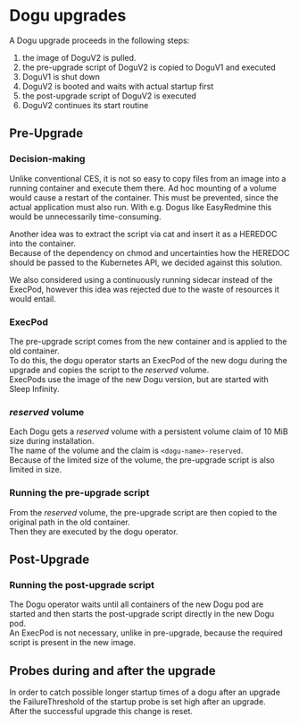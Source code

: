 # Dogu upgrades

A Dogu upgrade proceeds in the following steps:

1. the image of DoguV2 is pulled.
2. the pre-upgrade script of DoguV2 is copied to DoguV1 and executed
3. DoguV1 is shut down
4. DoguV2 is booted and waits with actual startup first
5. the post-upgrade script of DoguV2 is executed
6. DoguV2 continues its start routine

## Pre-Upgrade

### Decision-making
Unlike conventional CES, it is not so easy to copy files from an image into a running container and execute them there. Ad hoc mounting of a volume would cause a restart of the container.
This must be prevented, since the actual application must also run. With e.g. Dogus like EasyRedmine this would be
unnecessarily time-consuming.

Another idea was to extract the script via cat and insert it as a HEREDOC into the container.  
Because of the dependency on chmod and uncertainties how the HEREDOC should be passed to the Kubernetes API, 
we decided against this solution.

We also considered using a continuously running sidecar instead of the ExecPod, however this idea was rejected due 
to the waste of resources it would entail.

### ExecPod
The pre-upgrade script comes from the new container and is applied to the old container.  
To do this, the dogu operator starts an ExecPod of the new dogu during the upgrade and copies the script to the _reserved_ volume.  
ExecPods use the image of the new Dogu version, but are started with Sleep Infinity.

### _reserved_ volume
Each Dogu gets a _reserved_ volume with a persistent volume claim of 10 MiB size during installation.  
The name of the volume and the claim is `<dogu-name>-reserved`.  
Because of the limited size of the volume, the pre-upgrade script is also limited in size.

### Running the pre-upgrade script
From the _reserved_ volume, the pre-upgrade script are then copied to the original path in the old container.  
Then they are executed by the dogu operator.

## Post-Upgrade

### Running the post-upgrade script
The Dogu operator waits until all containers of the new Dogu pod are started and then starts the post-upgrade script directly in the new Dogu pod.  
An ExecPod is not necessary, unlike in pre-upgrade, because the required script is present in the new image.

## Probes during and after the upgrade
In order to catch possible longer startup times of a dogu after an upgrade the
FailureThreshold of the startup probe is set high after an upgrade.  
After the successful upgrade this change is reset.
